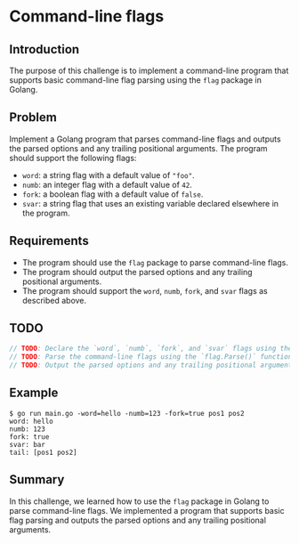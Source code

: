 # Command-line flags

## Introduction
The purpose of this challenge is to implement a command-line program that supports basic command-line flag parsing using the `flag` package in Golang.

## Problem
Implement a Golang program that parses command-line flags and outputs the parsed options and any trailing positional arguments. The program should support the following flags:
- `word`: a string flag with a default value of `"foo"`.
- `numb`: an integer flag with a default value of `42`.
- `fork`: a boolean flag with a default value of `false`.
- `svar`: a string flag that uses an existing variable declared elsewhere in the program.

## Requirements
- The program should use the `flag` package to parse command-line flags.
- The program should output the parsed options and any trailing positional arguments.
- The program should support the `word`, `numb`, `fork`, and `svar` flags as described above.

## TODO
```go
// TODO: Declare the `word`, `numb`, `fork`, and `svar` flags using the `flag` package.
// TODO: Parse the command-line flags using the `flag.Parse()` function.
// TODO: Output the parsed options and any trailing positional arguments.
```

## Example
```
$ go run main.go -word=hello -numb=123 -fork=true pos1 pos2
word: hello
numb: 123
fork: true
svar: bar
tail: [pos1 pos2]
```

## Summary
In this challenge, we learned how to use the `flag` package in Golang to parse command-line flags. We implemented a program that supports basic flag parsing and outputs the parsed options and any trailing positional arguments.